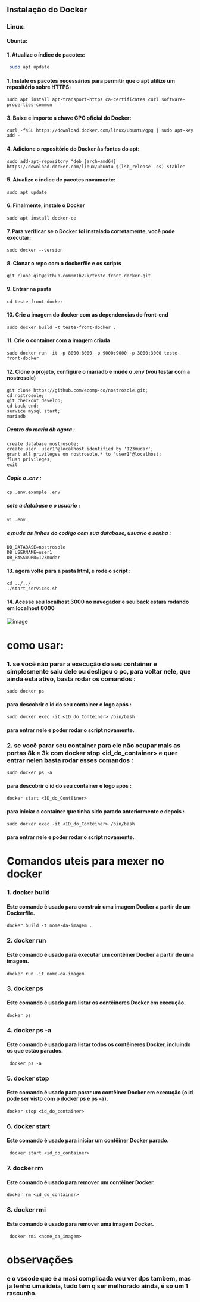 ## Instalação do Docker

### Linux:

#### Ubuntu:

#### 1. Atualize o índice de pacotes:
   ```bash
    sudo apt update
   ```
#### 1. Instale os pacotes necessários para permitir que o apt utilize um repositório sobre HTTPS:
    sudo apt install apt-transport-https ca-certificates curl software-properties-common
#### 3. Baixe e importe a chave GPG oficial do Docker:
    curl -fsSL https://download.docker.com/linux/ubuntu/gpg | sudo apt-key add -
#### 4. Adicione o repositório do Docker às fontes do apt:
    sudo add-apt-repository "deb [arch=amd64] https://download.docker.com/linux/ubuntu $(lsb_release -cs) stable"

#### 5. Atualize o índice de pacotes novamente:
    sudo apt update
#### 6. Finalmente, instale o Docker
    sudo apt install docker-ce
#### 7. Para verificar se o Docker foi instalado corretamente, você pode executar:
    sudo docker --version
#### 8. Clonar o repo com o dockerfile e os scripts
    git clone git@github.com:mTh22k/teste-front-docker.git
#### 9. Entrar na pasta
    cd teste-front-docker
#### 10. Crie a imagem do docker com as dependencias do front-end
    sudo docker build -t teste-front-docker .
#### 11. Crie o container com a imagem criada
    sudo docker run -it -p 8000:8000 -p 9000:9000 -p 3000:3000 teste-front-docker

#### 12. Clone o projeto, configure o mariadb e mude o .env (vou testar com a nostrosole)
    git clone https://github.com/ecomp-co/nostrosole.git;
    cd nostrosole;
    git checkout develop;
    cd back-end;
    service mysql start;
    mariadb
##### Dentro do maria db agora : 
    create database nostrosole;
    create user 'user1'@localhost identified by '123mudar';
    grant all privileges on nostrosole.* to 'user1'@localhost;
    flush privileges;
    exit
    
##### Copie o .env :
    cp .env.example .env
##### sete a database e o usuario :
    vi .env

##### e mude as linhas do codigo com sua database, usuario e senha :

    DB_DATABASE=nostrosole
    DB_USERNAME=user1
    DB_PASSWORD=123mudar

    
#### 13. agora volte para a pasta html, e rode o script : 
    cd ../../
    ./start_services.sh 

#### 14. Acesse seu localhost 3000 no navegador e seu back estara rodando em localhost 8000 
![image](https://hackmd.io/_uploads/Sy97z2iVA.png)

# como usar: 

### 1. se você não parar a execução do seu container e simplesmente saiu dele ou desligou o pc, para voltar nele, que ainda esta ativo, basta rodar os comandos :

    sudo docker ps
    
#### para descobrir o id do seu container e logo após :

    sudo docker exec -it <ID_do_Contêiner> /bin/bash
    
#### para entrar nele e poder rodar o script novamente.

### 2. se você parar seu container para ele não ocupar mais as portas 8k e 3k com docker stop <id_do_container> e quer entrar nelen basta rodar esses comandos :


    sudo docker ps -a
    
#### para descobrir o id do seu container e logo após :

    docker start <ID_do_Contêiner>

#### para iniciar o container que tinha sido parado anteriormente e depois :

    sudo docker exec -it <ID_do_Contêiner> /bin/bash
    
#### para entrar nele e poder rodar o script novamente.

# Comandos uteis para mexer no docker

### 1. docker build 

#### Este comando é usado para construir uma imagem Docker a partir de um Dockerfile.
    
    docker build -t nome-da-imagem .
    
### 2. docker run

#### Este comando é usado para executar um contêiner Docker a partir de uma imagem.

    docker run -it nome-da-imagem

### 3. docker ps

#### Este comando é usado para listar os contêineres Docker em execução.

    docker ps

### 4. docker ps -a

#### Este comando é usado para listar todos os contêineres Docker, incluindo os que estão parados.
    
     docker ps -a
     
### 5. docker stop

#### Este comando é usado para parar um contêiner Docker em execução (o id pode ser visto com o docker ps e ps -a).

    docker stop <id_do_container>
    
### 6. docker start

#### Este comando é usado para iniciar um contêiner Docker parado.
     
     docker start <id_do_container>
     
### 7. docker rm

#### Este comando é usado para remover um contêiner Docker.

    docker rm <id_do_container>
    
### 8. docker rmi

#### Este comando é usado para remover uma imagem Docker.
     
     docker rmi <nome_da_imagem>
     
# observações

### e o vscode que é a masi complicada vou ver dps tambem, mas ja tenho uma ideia, tudo tem q ser melhorado ainda, é so um 1 rascunho.
